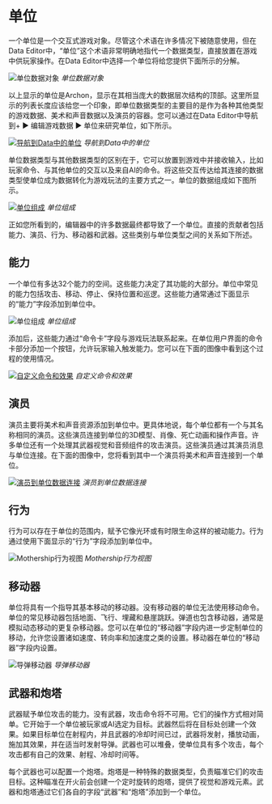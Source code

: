 # 单位

一个单位是一个交互式游戏对象。尽管这个术语在许多情况下被随意使用，但在Data Editor中，“单位”这个术语非常明确地指代一个数据类型，直接放置在游戏中供玩家操作。在Data Editor中选择一个单位将给您提供下面所示的分解。

![单位数据对象](./resources/059_Units1.png)
*单位数据对象*

以上显示的单位是Archon，显示在其相当庞大的数据层次结构的顶部。这里所显示的列表长度应该给您一个印象，即单位数据类型的主要目的是作为各种其他类型的游戏数据、美术和声音数据以及演员的容器。您可以通过在Data Editor中导航到+ ▶︎ 编辑游戏数据 ▶︎ 单位来研究单位，如下所示。

[![导航到Data中的单位](./resources/059_Units2.png)](./resources/059_Units2.png)
*导航到Data中的单位*

单位数据类型与其他数据类型的区别在于，它可以放置到游戏中并接收输入，比如玩家命令、与其他单位的交互以及来自AI的命令。将这些交互传达给其连接的数据类型使单位成为数据转化为游戏玩法的主要方式之一。单位的数据组成如下图所示。

[![单位组成](./resources/059_Units3.png)](./resources/059_Units3.png)
*单位组成*

正如您所看到的，编辑器中的许多数据最终都导致了一个单位。直接的贡献者包括能力、演员、行为、移动器和武器。这些类别与单位类型之间的关系如下所述。

## 能力

一个单位有多达32个能力的空间。这些能力决定了其功能的大部分。单位中常见的能力包括攻击、移动、停止、保持位置和巡逻。这些能力通常通过下面显示的“能力”字段添加到单位中。

![单位组成](./resources/059_Units4.png)
*单位组成*

添加后，这些能力通过“命令卡”字段与游戏玩法联系起来。在单位用户界面的命令卡部分添加一个按钮，允许玩家输入触发能力。您可以在下面的图像中看到这个过程的使用情况。

[![自定义命令和效果](./resources/059_Units5.png)](./resources/059_Units5.png)
*自定义命令和效果*

## 演员

演员主要将美术和声音资源添加到单位中。更具体地说，每个单位都有一个与其名称相同的演员。这些演员连接到单位的3D模型、肖像、死亡动画和操作声音。许多单位还有一个处理其武器视觉和音频组件的攻击演员。这些演员通过其演员消息与单位连接。在下面的图像中，您将看到其中一个演员将美术和声音连接到一个单位。

[![演员到单位数据连接](./resources/059_Units6.png)](./resources/059_Units6.png)
*演员到单位数据连接*

## 行为

行为可以存在于单位的范围内，赋予它像光环或有时限生命这样的被动能力。行为通过使用下面显示的“行为”字段添加到单位中。

![Mothership行为视图](./resources/059_Units7.png)
*Mothership行为视图*

## 移动器

单位将具有一个指导其基本移动的移动器。没有移动器的单位无法使用移动命令。单位的常见移动器包括地面、飞行、埋藏和悬崖跳跃。弹道也包含移动器，通常是模拟动态移动的更复杂移动器。您可以在单位的“移动器”字段内进一步定制单位的移动，允许您设置诸如速度、转向率和加速度之类的设置。移动器在单位的“移动器”字段内设置。

![导弹移动器](./resources/059_Units8.png)
*导弹移动器*

## 武器和炮塔

武器赋予单位攻击的能力。没有武器，攻击命令将不可用。它们的操作方式相对简单。它开始于一个单位被玩家或AI选定为目标。武器然后将在目标处创建一个效果。如果目标单位在射程内，并且武器的冷却时间已过，武器将发射，播放动画，施加其效果，并在适当时发射导弹。武器也可以堆叠，使单位具有多个攻击，每个攻击都有自己的效果、射程、冷却时间等。

每个武器也可以配置一个炮塔。炮塔是一种特殊的数据类型，负责瞄准它们的攻击目标。这种瞄准在开火前会创建一个定时旋转的炮塔，提供了视觉和游戏元素。武器和炮塔通过它们各自的字段“武器”和“炮塔”添加到一个单位。